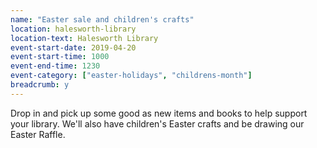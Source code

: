 ```yaml
---
name: "Easter sale and children's crafts"
location: halesworth-library
location-text: Halesworth Library
event-start-date: 2019-04-20
event-start-time: 1000
event-end-time: 1230
event-category: ["easter-holidays", "childrens-month"]
breadcrumb: y
---
```


Drop in and pick up some good as new items and books to help support your library. We'll also have children's Easter crafts and be drawing our Easter Raffle.

